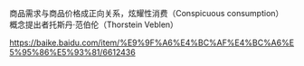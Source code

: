 商品需求与商品价格成正向关系，炫耀性消费（Conspicuous consumption）     
概念提出者托斯丹·范伯伦（Thorstein Veblen）


https://baike.baidu.com/item/%E9%9F%A6%E4%BC%AF%E4%BC%A6%E5%95%86%E5%93%81/6612436 
